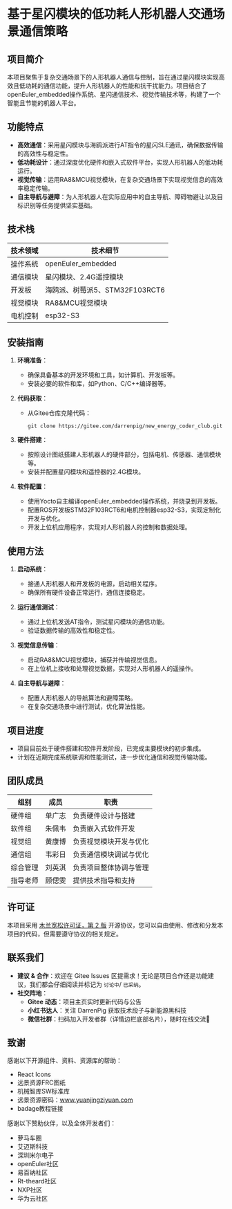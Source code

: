 # 基于星闪模块的低功耗人形机器人交通场景通信策略

## 项目简介
本项目聚焦于复杂交通场景下的人形机器人通信与控制，旨在通过星闪模块实现高效且低功耗的通信功能，提升人形机器人的性能和抗干扰能力。项目结合了openEuler_embedded操作系统、星闪通信技术、视觉传输技术等，构建了一个智能且节能的机器人平台。

## 功能特点
- **高效通信**：采用星闪模块与海鸥派进行AT指令的星闪SLE通讯，确保数据传输的高效性与稳定性。
- **低功耗设计**：通过深度优化硬件和嵌入式软件平台，实现人形机器人的低功耗运行。
- **视觉传输**：运用RA8&MCU视觉模块，在复杂交通场景下实现视觉信息的高效率稳定传输。
- **自主导航与避障**：为人形机器人在实际应用中的自主导航、障碍物避让以及目标识别等任务提供坚实基础。

## 技术栈
| 技术领域 | 技术细节 |
| --- | --- |
| 操作系统 | openEuler_embedded |
| 通信模块 | 星闪模块、2.4G遥控模块 |
| 开发板 | 海鸥派、树莓派5、STM32F103RCT6 |
| 视觉模块 | RA8&MCU视觉模块 |
| 电机控制 | esp32-S3 |

## 安装指南
1. **环境准备**：
   - 确保具备基本的开发环境和工具，如计算机、开发板等。
   - 安装必要的软件和库，如Python、C/C++编译器等。

2. **代码获取**：
   - 从Gitee仓库克隆代码：
     ```
     git clone https://gitee.com/darrenpig/new_energy_coder_club.git
     ```

3. **硬件搭建**：
   - 按照设计图纸搭建人形机器人的硬件部分，包括电机、传感器、通信模块等。
   - 安装并配置星闪模块和遥控器的2.4G模块。

4. **软件配置**：
   - 使用Yocto自主编译openEuler_embedded操作系统，并烧录到开发板。
   - 配置ROS开发板STM32F103RCT6和电机控制器esp32-S3，实现定制化开发与优化。
   - 开发上位机应用程序，实现对人形机器人的控制和数据处理。

## 使用方法
1. **启动系统**：
   - 接通人形机器人和开发板的电源，启动相关程序。
   - 确保所有硬件设备正常运行，通信连接稳定。

2. **运行通信测试**：
   - 通过上位机发送AT指令，测试星闪模块的通信功能。
   - 验证数据传输的高效性和稳定性。

3. **视觉信息传输**：
   - 启动RA8&MCU视觉模块，捕获并传输视觉信息。
   - 在上位机上接收和处理视觉数据，实现对人形机器人的遥操作。

4. **自主导航与避障**：
   - 配置人形机器人的导航算法和避障策略。
   - 在复杂交通场景中进行测试，优化算法性能。

## 项目进度
- 项目目前处于硬件搭建和软件开发阶段，已完成主要模块的初步集成。
- 计划在近期完成系统联调和性能测试，进一步优化通信和视觉传输功能。

## 团队成员
| 组别 | 成员 | 职责 |
| --- | --- | --- |
| 硬件组 | 单广志 | 负责硬件设计与搭建 |
| 软件组 | 朱佩韦 | 负责嵌入式软件开发 |
| 视觉组 | 黄康博 | 负责视觉模块开发与优化 |
| 通信组 | 韦彩日 | 负责通信模块调试与优化 |
| 综合管理 | 刘英淇 | 负责项目整体协调与管理 |
| 指导老师 | 顾偲雯 | 提供技术指导和支持 |

## 许可证
本项目采用 [木兰宽松许可证，第 2 版](LICENSE.md) 开源协议，您可以自由使用、修改和分发本项目的代码，但需要遵守协议的相关规定。

## 联系我们
- **建议 & 合作**：欢迎在 Gitee Issues 区提需求！无论是项目合作还是功能建议，我们都会仔细阅读并标记为 `讨论中`/ `已采纳`。
- **社交阵地**：
  - **Gitee 动态**：项目主页实时更新代码与公告
  - **小红书达人**：关注 DarrenPig 获取技术段子与新能源黑科技
  - **微信社群**：扫码加入开发者群（详情边栏底部名片），随时在线交流💬

## 致谢
感谢以下开源组件、资料、资源库的帮助：
- React Icons
- 远景资源FRC图纸
- 机械智库SW标准库
- 远景资源密码：www.yuanjingziyuan.com
- badage教程链接

感谢以下赞助伙伴，以及全体开发者们：
- 萝马车圈
- 艾迈斯科技
- 深圳米尔电子
- openEuler社区
- 易百纳社区
- Rt-theard社区
- NXP社区
- 华为云社区